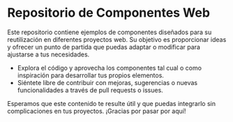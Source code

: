# Repositorio de Componentes Web
Este repositorio contiene ejemplos de componentes diseñados para su reutilización en diferentes proyectos web. Su objetivo es proporcionar ideas y ofrecer un punto de partida que puedas adaptar o modificar para ajustarse a tus necesidades.

- Explora el código y aprovecha los componentes tal cual o como inspiración para desarrollar tus propios elementos.
- Siéntete libre de contribuir con mejoras, sugerencias o nuevas funcionalidades a través de pull requests o issues.

Esperamos que este contenido te resulte útil y que puedas integrarlo sin complicaciones en tus proyectos. ¡Gracias por pasar por aquí!